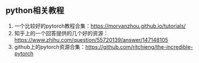 python相关教程
--------
1. 一个比较好的pytorch教程合集：https://morvanzhou.github.io/tutorials/
2. 知乎上的一个回答提供的几个好的资源：https://www.zhihu.com/question/55720139/answer/147148105
3. github上的pytorch资源合集：https://github.com/ritchieng/the-incredible-pytorch
